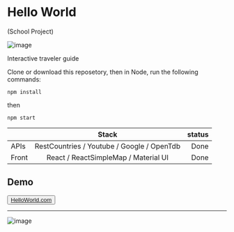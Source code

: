 # Hello World
(School Project)

![image](https://drive.google.com/uc?export=view&id=17TT4VjJvCyxIFNiq7zlFkQWgwVZKvR6N)

Interactive traveler guide

Clone or download this reposetory, then in Node, run the following commands:

`npm install`

then

`npm start`



|         | Stack           | status  |
| ------- |:-------------:| -------:|
| APIs    | RestCountries / Youtube / Google / OpenTdb | Done   |
| Front   | React / ReactSimpleMap / Material UI | Done   |

## Demo
<button>[HelloWorld.com](https://wcshelloworld.herokuapp.com/)</button>



***

![image](https://drive.google.com/uc?export=view&id=1913oZeBZPBNiUuk8gu3ZSbLBA2l_VQtG)
